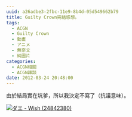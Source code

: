 ```yaml
---
uuid: a26adbe3-2fbc-11e9-8b4d-05d549662b79
title: Guilty Crown完結感想。
tags:
  - ACGN
  - Guilty Crown
  - 動畫
  - アニメ
  - 無奈文
  - 純圖片
categories:
  - ACGN相關
  - ACGN雜談
date: 2012-03-24 20:48:00
---
```


由於結局實在坑爹，所以我決定不寫了（抗議意味）。

[![](https://lenchan139.files.wordpress.com/2012/03/e38380e382a8-wish-248423804.png "ダエ - Wish (24842380)")](https://lenchan139.files.wordpress.com/2012/03/e38380e382a8-wish-248423804.png)
